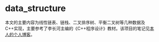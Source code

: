 # data_structure

本文的主要内容为线性链表、链栈、二叉排序树、平衡二叉树等几种数据及C++实现，主要参考了李长河主编的《C++程序设计》教材。该项目的笔记见[本人的个人博客](https://blog.csdn.net/qq_41713091/article/details/106610822)。
